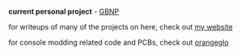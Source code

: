 **current personal project** - [GBNP](https://github.com/orangeglo/gbnp)

for writeups of many of the projects on here, check out [my website](https://epbarger.github.io)

for console modding related code and PCBs, check out [orangeglo](https://github.com/orangeglo)
